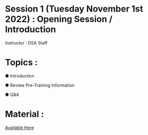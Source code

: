 # Session 1 (Tuesday November 1st 2022) : Opening Session / Introduction

Instructor : DSA Staff

# Topics :

● Introduction

● Review Pre-Training Information

● Q&A

# Material :

[Available Here](https://github.com/wizelineacademy/TideworksQAAutomation-2022/files/9914603/DSA-Tideworks.QA.Automation.Kick.Off.pptx.pdf)

